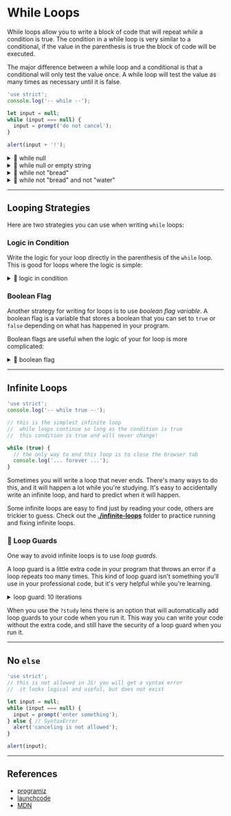 # While Loops

While loops allow you to write a block of code that will repeat _while_ a
condition is true. The condition in a while loop is very similar to a
conditional, if the value in the parenthesis is true the block of code will be
executed.

The major difference between a while loop and a conditional is that a
conditional will only test the value once. A while loop will test the value as
many times as necessary until it is false.

```js
'use strict';
console.log('-- while --');

let input = null;
while (input === null) {
  input = prompt('do not cancel');
}

alert(input + '!');
```

<details>
<summary>🥚 while null</summary>

```js
'use strict';
console.log('-- while null --');

let input = null;

// continue prompting the user until they enter
//  an empty string is ok, because it is not canceling
while (input === null) {
  input = prompt('do not cancel');
}

alert(input + '!');
```

</details>
<details>
<summary>🥚 while null or empty string</summary>

```js
'use strict';
console.log('-- while null or empty string --');

let input = null;

// continue prompting the user until they enter something
//  an empty string is not allowed!
while (input === null || input === '') {
  input = prompt('enter something');
}

alert(input + '!');
```

</details>
<details>
<summary>🥚 while not "bread"</summary>

```js
'use strict';
console.log('-- while not "bread" --');

let input = null;

// continue prompting the user until they enter "bread"
//  this loop is different because it finishes when the user's input IS a specific value
//  the other loops ended when the user's input was NOT a specific value
while (input !== 'bread') {
  input = prompt('enter "bread"');
}

alert(input + '!');
```

</details>
<details>
<summary>🥚 while not "bread" and not "water"</summary>

```js
'use strict';
console.log('-- while not "bread" or "water" --');

let input = null;

// continue prompting the user until they enter "bread" or "water"
//  notice that this example use !== with &&, but the previous used === with ||
while (input !== 'bread' && input !== 'water') {
  input = prompt('enter "bread" or "water"');
}

alert(input + '!');
```

</details>

---

## Looping Strategies

Here are two strategies you can use when writing `while` loops:

### Logic in Condition

Write the logic for your loop directly in the parenthesis of the `while` loop.
This is good for loops where the logic is simple:

<details>
<summary>🥚 logic in condition</summary>

```js
'use strict';
// yup, nothing new here
// all of the examples so far have been written this way

let input = null;
while (input === null) {
  input = prompt('do not cancel');
}
alert(input);
```

</details>

### Boolean Flag

Another strategy for writing for loops is to use _boolean flag variable_. A
boolean flag is a variable that stores a boolean that you can set to `true` or
`false` depending on what has happened in your program.

Boolean flags are useful when the logic of your for loop is more complicated:

<details>
<summary>🐣 boolean flag</summary>

```js
'use strict';
let input = '';
let prompting = true;
while (prompting) {
  input = prompt(
    'enter something longer than 4 characters, or "cancel" to leave',
  );
  if (input === null) {
    prompting = false;
    input = 'you canceled';
  } else if (input.length > 4) {
    prompting = false;
  }
}
alert(input);
```

</details>

---

## Infinite Loops

```js
'use strict';
console.log('-- while true --');

// this is the simplest infinite loop
//  while loops continue so long as the condition is true
//  this condition is true and will never change!

while (true) {
  // the only way to end this loop is to close the browser tab
  console.log('... forever ...');
}
```

Sometimes you will write a loop that never ends. There's many ways to do this,
and it will happen a lot while you're studying. It's easy to accidentally write
an infinite loop, and hard to predict when it will happen.

Some infinite loops are easy to find just by reading your code, others are
trickier to guess. Check out the **[./infinite-loops](./infinite-loops)** folder
to practice running and fixing infinite loops.

### 🐣 Loop Guards

One way to avoid infinite loops is to use _loop guards_.

A loop guard is a little extra code in your program that throws an error if a
loop repeats too many times. This kind of loop guard isn't something you'll use
in your professional code, but it's very helpful while you're learning.

<details>
<summary>loop guard: 10 iterations</summary>

```js
'use strict';
console.log('-- loop guard: 10 iterations --');

let loopGuard = 0;
while (true) {
  loopGuard = loopGuard + 1;
  if (loopGuard > 10) {
    throw new RangeError('loopGuard exceeded 10 iterations');
  }

  console.log('(not) forever');
}
```

</details>

When you use the `?study` lens there is an option that will automatically add
loop guards to your code when you run it. This way you can write your code
without the extra code, and still have the security of a loop guard when you run
it.

---

## No `else`

```js
'use strict';
// this is not allowed in JS! you will get a syntax error
//  it looks logical and useful, but does not exist

let input = null;
while (input === null) {
  input = prompt('enter something');
} else { // SyntaxError
  alert('canceling is not allowed');
}

alert(input);
```

---

## References

- [programiz](https://www.programiz.com/javascript/while-loop)
- [launchcode](https://education.launchcode.org/intro-to-professional-web-dev/chapters/loops/while-loops.html)
- [MDN](https://developer.mozilla.org/en-US/docs/Web/JavaScript/Reference/Statements/while)
